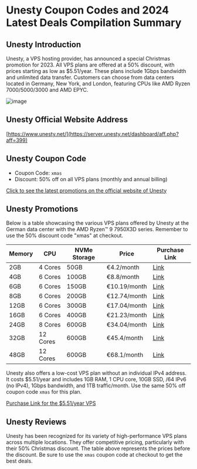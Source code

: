 # Unesty Coupon Codes and 2024 Latest Deals Compilation Summary

## Unesty Introduction
Unesty, a VPS hosting provider, has announced a special Christmas promotion for 2023. All VPS plans are offered at a 50% discount, with prices starting as low as $5.51/year. These plans include 1Gbps bandwidth and unlimited data transfer. Customers can choose from data centers located in Germany, New York, and London, featuring CPUs like AMD Ryzen 7000/5000/3000 and AMD EPYC.

![image](https://github.com/lr1813408/Unesty/assets/167737433/26c23c6f-2f1b-48c3-8a99-6278766f9da8)

## Unesty Official Website Address
[https://www.unesty.net/](https://server.unesty.net/dashboard/aff.php?aff=399)

## Unesty Coupon Code
- Coupon Code: `xmas`
- Discount: 50% off on all VPS plans (monthly and annual billing)

[Click to see the latest promotions on the official website of Unesty](https://server.unesty.net/dashboard/aff.php?aff=399)

## Unesty Promotions
Below is a table showcasing the various VPS plans offered by Unesty at the German data center with the AMD Ryzen™ 9 7950X3D series. Remember to use the 50% discount code "xmas" at checkout.

| Memory | CPU   | NVMe Storage | Price    | Purchase Link |
|--------|-------|--------------|----------|---------------|
| 2GB    | 4 Cores | 50GB         | €4.2/month  | [Link](https://server.unesty.net/dashboard/aff.php?aff=399&pid=190) |
| 4GB    | 6 Cores | 100GB        | €8.8/month  | [Link](https://server.unesty.net/dashboard/aff.php?aff=399&pid=191) |
| 6GB    | 6 Cores | 150GB        | €10.19/month | [Link](https://server.unesty.net/dashboard/aff.php?aff=399&pid=192) |
| 8GB    | 6 Cores | 200GB        | €12.74/month | [Link](https://server.unesty.net/dashboard/aff.php?aff=399&pid=193) |
| 12GB   | 6 Cores | 300GB        | €17.04/month | [Link](https://server.unesty.net/dashboard/aff.php?aff=399&pid=194) |
| 16GB   | 6 Cores | 400GB        | €21.23/month | [Link](https://server.unesty.net/dashboard/aff.php?aff=399&pid=195) |
| 24GB   | 8 Cores | 600GB        | €34.04/month | [Link](https://server.unesty.net/dashboard/aff.php?aff=399&pid=196) |
| 32GB   | 12 Cores | 600GB       | €45.4/month  | [Link](https://server.unesty.net/dashboard/aff.php?aff=399&pid=197) |
| 48GB   | 12 Cores | 600GB       | €68.1/month  | [Link](https://server.unesty.net/dashboard/aff.php?aff=399&pid=197) |

Unesty also offers a low-cost VPS plan without an individual IPv4 address. It costs $5.51/year and includes 1GB RAM, 1 CPU core, 10GB SSD, /64 IPv6 (no IPv4), 1Gbps bandwidth, and 1TB traffic/month. Use the same 50% off coupon code `xmas` for this plan.

[Purchase Link for the $5.51/year VPS](https://server.unesty.net/dashboard/aff.php?aff=399&pid=143)

## Unesty Reviews
Unesty has been recognized for its variety of high-performance VPS plans across multiple locations. They offer competitive pricing, particularly with their 50% Christmas discount. The table above represents the prices before the discount. Be sure to use the `xmas` coupon code at checkout to get the best deals.
